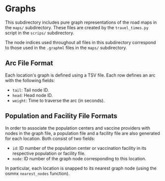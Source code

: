 # Graphs

This subdirectory includes pure graph representations of the road maps in the `maps/` subdirectory. These files are created by the `travel_times.py` script in the `scrips/` subdirectory.

The node indices used throughout all files in this subdirectory correspond to those used in the `.graphml` files in the `maps/` subdirectory.

## Arc File Format

Each location's graph is defined using a TSV file. Each row defines an arc with the following fields:

* `tail`: Tail node ID.
* `head`: Head node ID.
* `weight`: Time to traverse the arc (in seconds).

## Population and Facility File Formats

In order to associate the population centers and vaccine providers with nodes in the graph file, a population file and a facility file are also generated for each location. Both consist of two fields:

* `id`: ID number of the population center or vaccination facility in its respective population or facility file.
* `node`: ID number of the graph node corresponding to this location.

In particular, each location is snapped to its nearest graph node (using the osmnx `nearest_nodes` function).
